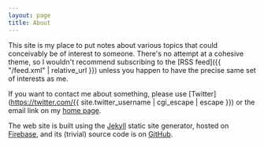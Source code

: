 ```yaml
---
layout: page
title: About
---
```


This site is my place to put notes about various topics that could conceivably be of interest to someone. There's no attempt at a cohesive theme, so I wouldn't recommend subscribing to the [RSS feed]({{ "/feed.xml" | relative_url }}) unless you happen to have the precise same set of interests as me.

If you want to contact me about something, please use [Twitter](https://twitter.com/{{ site.twitter_username | cgi_escape | escape }}) or the email link on my [home page](https://jjc1138.net/).

The web site is built using the [Jekyll](https://jekyllrb.com/) static site generator, hosted on [Firebase](https://firebase.google.com/products/hosting), and its (trivial) source code is on [GitHub](https://github.com/JJC1138/notes).
